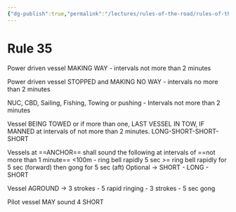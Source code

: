 ```yaml
---
{"dg-publish":true,"permalink":"/lectures/rules-of-the-road/rules-of-the-road-index/rule-35-sound-signals-in-restricted-visibility/"}
---
```


# Rule 35

Power driven vessel MAKING WAY - intervals not more than 2 minutes

Power driven vessel STOPPED and MAKING NO WAY - intervals no more than 2 minutes

NUC, CBD, Sailing, Fishing, Towing or pushing - Intervals not more than 2 minutes 

Vessel BEING TOWED or if more than one, LAST VESSEL IN TOW, IF MANNED at intervals of not more than 2 minutes. LONG-SHORT-SHORT-SHORT

Vessels at ==ANCHOR== shall sound the following at intervals of ==not more than 1 minute==
<100m - ring bell rapidly 5 sec
_>_= ring bell rapidly for 5 sec (forward) then gong for 5 sec (aft)
Optional -> SHORT - LONG - SHORT

Vessel AGROUND -> 3 strokes - 5 rapid ringing - 3 strokes - 5 sec gong

Pilot vessel MAY sound 4 SHORT